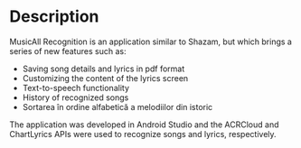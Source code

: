 # Description
 
MusicAll Recognition is an application similar to Shazam, but which brings a series of new features such as:
- Saving song details and lyrics in pdf format
- Customizing the content of the lyrics screen
- Text-to-speech functionality
- History of recognized songs
- Sortarea în ordine alfabetică a melodiilor din istoric
  
The application was developed in Android Studio and the ACRCloud and ChartLyrics APIs were used to recognize songs and lyrics, respectively.
